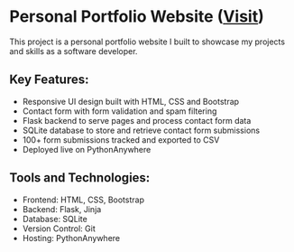 # Personal Portfolio Website ([Visit](https://alinoureddine.pythonanywhere.com/))
This project is a personal portfolio website I built to showcase my projects and skills as a software developer.

## Key Features:
- Responsive UI design built with HTML, CSS and Bootstrap
- Contact form with form validation and spam filtering
- Flask backend to serve pages and process contact form data
- SQLite database to store and retrieve contact form submissions
- 100+ form submissions tracked and exported to CSV
- Deployed live on PythonAnywhere
  
## Tools and Technologies:
- Frontend: HTML, CSS, Bootstrap
- Backend: Flask, Jinja
- Database: SQLite
- Version Control: Git
- Hosting: PythonAnywhere
